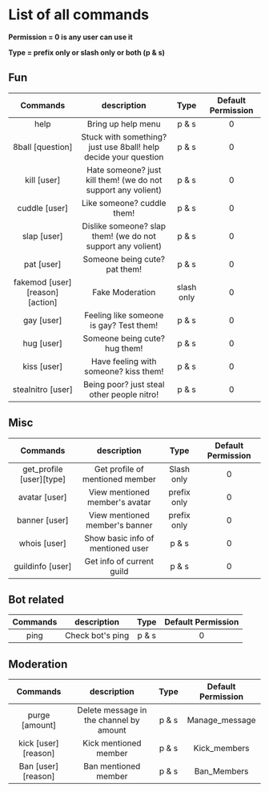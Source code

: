 # List of all commands

**Permission = 0 is any user can use it**

**Type = prefix only or slash only or both (p & s)**

## Fun
| Commands | description | Type | Default Permission |
|:---:|:---:|:---:|:---:|
| help | Bring up help menu | p & s | 0 |
| 8ball [question] | Stuck with something? just use 8ball! help decide your question | p & s | 0 |
| kill [user] | Hate someone? just kill them! (we do not support any volient) | p & s | 0 |
| cuddle [user] | Like someone? cuddle them! | p & s | 0 |
| slap [user] | Dislike someone? slap them! (we do not support any volient) | p & s | 0 |
| pat [user] | Someone being cute? pat them!  | p & s | 0 |
| fakemod [user][reason][action] | Fake Moderation | slash only | 0 |
| gay [user] | Feeling like someone is gay? Test them! | p & s | 0 |
| hug [user] | Someone being cute? hug them! | p & s | 0 |
| kiss [user] | Have feeling with someone? kiss them! | p & s | 0 |
| stealnitro [user] | Being poor? just steal other people nitro! | p & s | 0 |

## Misc
| Commands | description | Type | Default Permission |
|:---:|:---:|:---:|:---:|
| get_profile [user][type] | Get profile of mentioned member | Slash only | 0 |
| avatar [user] | View mentioned member's avatar | prefix only | 0 |
| banner [user] | View mentioned member's banner | prefix only | 0 |
| whois [user] | Show basic info of mentioned user | p & s | 0 |
| guildinfo [user] | Get info of current guild | p & s | 0 |

## Bot related
| Commands | description | Type | Default Permission |
|:---:|:---:|:---:|:---:|
| ping | Check bot's ping | p & s | 0 |

## Moderation
| Commands | description | Type | Default Permission |
|:---:|:---:|:---:|:---:|
| purge [amount] | Delete message in the channel by amount | p & s | Manage_message |
| kick [user][reason] | Kick mentioned member | p & s |  Kick_members |
| Ban [user][reason] | Ban mentioned member | p & s | Ban_Members |
